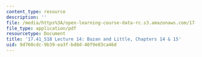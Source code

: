 ```yaml
---
content_type: resource
description: ''
file: /media/https%3A/open-learning-course-data-rc.s3.amazonaws.com/17-41-introduction-to-international-relations-spring-2018/9d760cdc9b39ea3fbd8d40f9e83ca46d_MIT17_41S18_lec14.pdf
file_type: application/pdf
resourcetype: Document
title: '17.41_S18 Lecture 14: Buzan and Little, Chapters 14 & 15'
uid: 9d760cdc-9b39-ea3f-bd8d-40f9e83ca46d
---
```

